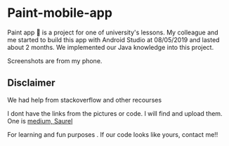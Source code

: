 # Paint-mobile-app

Paint app 📱 is a project for one of university's lessons. 
My colleague and me started to build this app with Android Studio at 08/05/2019 and lasted about 2 months.
We implemented our Java knowledge into this project.

Screenshots are from my phone.


## Disclaimer
 We had help from stackoverflow and other recourses 

 I dont have the links from the pictures or code.
 I will find and upload them.
 One is [medium, Saurel](https://medium.com/@ssaurel/learn-to-create-a-paint-application-for-android-5b16968063f8)
 
 For learning and fun purposes . If our code looks like yours, contact me!!
 
